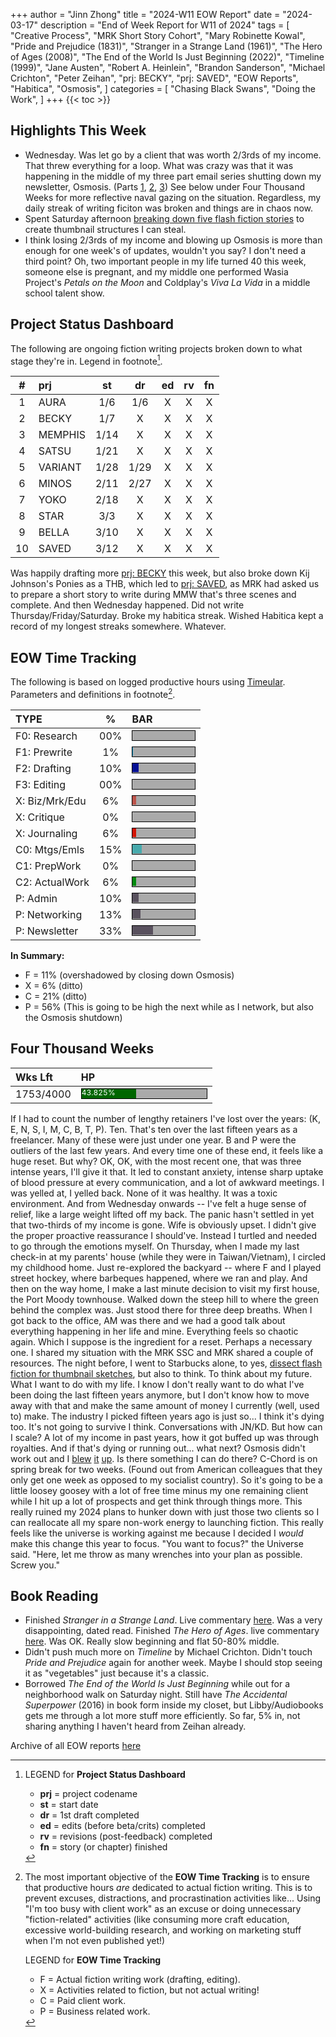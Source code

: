 +++
author = "Jinn Zhong"
title = "2024-W11 EOW Report"
date = "2024-03-17"
description = "End of Week Report for W11 of 2024"
tags = [
    "Creative Process",
    "MRK Short Story Cohort",
    "Mary Robinette Kowal",
    "Pride and Prejudice (1831)",
    "Stranger in a Strange Land (1961)",
    "The Hero of Ages (2008)",
    "The End of the World Is Just Beginning (2022)",
    "Timeline (1999)",
    "Jane Austen",
    "Robert A. Heinlein",
    "Brandon Sanderson",
    "Michael Crichton",
    "Peter Zeihan",
    "prj: BECKY",
    "prj: SAVED",
    "EOW Reports",
    "Habitica",
    "Osmosis",
]
categories = [
    "Chasing Black Swans",
    "Doing the Work",
]
+++
{{< toc >}}

## Highlights This Week

* Wednesday. Was let go by a client that was worth 2/3rds of my income. That threw everything for a loop. What was crazy was that it was happening in the middle of my three part email series shutting down my newsletter, Osmosis. (Parts [1](https://journal.jinnzhong.com/blame-the-malaysian-end-of-osmosis-p1/3/),  [2](https://journal.jinnzhong.com/how-i-screwed-up-end-of-osmosis-p2/3/), [3](https://journal.jinnzhong.com/thanks-for-all-the-fish-end-of-osmosis-p3/3/)) See below under Four Thousand Weeks for more reflective naval gazing on the situation. Regardless, my daily streak of writing ficiton was broken and things are in chaos now.
* Spent Saturday afternoon [breaking down five flash fiction stories](https://journal.jinnzhong.com/flash-fiction-dissection-for-thbs-1/) to create thumbnail structures I can steal.
* I think losing 2/3rds of my income and blowing up Osmosis is more than enough for one week's of updates, wouldn't you say? I don't need a third point? Oh, two important people in my life turned 40 this week, someone else is pregnant, and my middle one performed Wasia Project's _Petals on the Moon_ and Coldplay's _Viva La Vida_ in a middle school talent show.
  
## Project Status Dashboard

The following are ongoing fiction writing projects broken down to what stage they're in. Legend in footnote[^1].

| # | prj | st | dr | ed | rv | fn | 
| :---: | :--- | :---: | :---: | :---: |  :---: |  :---: |
| 1 | AURA | 1/6 | 1/6 | X | X | X | 
| 2 | BECKY | 1/7 | X | X | X | X | 
| 3 | MEMPHIS | 1/14 | X | X | X | X | 
| 4 | SATSU | 1/21 | X | X | X | X | 
| 5 | VARIANT | 1/28 | 1/29 | X | X | X | X | 
| 6 | MINOS | 2/11 | 2/27 | X | X | X | X | 
| 7 | YOKO | 2/18 | X | X | X | X | X | 
| 8 | STAR | 3/3 | X | X | X | X | X | 
| 9 | BELLA | 3/10 | X | X | X | X | X |
| 10 | SAVED | 3/12 | X | X | X | X | X |

Was happily drafting more [prj: BECKY](https://journal.jinnzhong.com/tags/prj-becky/) this week, but also broke down Kij Johnson's Ponies as a THB, which led to [prj: SAVED](https://journal.jinnzhong.com/tags/prj-saved/), as MRK had asked us to prepare a short story to write during MMW that's three scenes and complete. And then Wednesday happened. Did not write Thursday/Friday/Saturday. Broke my habitica streak. Wished Habitica kept a record of my longest streaks somewhere. Whatever.

## EOW Time Tracking

The following is based on logged productive hours using [Timeular](https://timeular.com/?linkId=lp_182779&sourceId=colin-yj-chung&tenantId=timeular). Parameters and definitions in footnote[^2].

| TYPE | % | BAR |
| :--- | :---: | :--- |
| F0: Research | 00% | <div style="width:100px;height:15px;background:#AAAAAA;border:1.3px solid #000000;"><div style="width:00%;height:14px;background:#0492C2;font-size:12px; color:white; line-height:12px;"></div></div> |
| F1: Prewrite | 1% | <div style="width:100px;height:15px;background:#AAAAAA;border:1.3px solid #000000;"><div style="width:1%;height:14px;background:#0492C2;font-size:12px; color:white; line-height:12px;"></div></div> |
| F2: Drafting | 10% | <div style="width:100px;height:15px;background:#AAAAAA;border:1.3px solid #000000;"><div style="width:10%;height:14px;background:#051094;font-size:12px; color:white; line-height:12px;"></div></div> |
| F3: Editing | 00% | <div style="width:100px;height:15px;background:#AAAAAA;border:1.3px solid #000000;"><div style="width:00%;height:14px;background:#051094;font-size:12px; color:white; line-height:12px;"></div></div> |
| X: Biz/Mrk/Edu | 6% | <div style="width:100px;height:15px;background:#AAAAAA;border:1.3px solid #000000;"><div style="width:6%;height:14px;background:#BC544B;font-size:12px; color:white; line-height:12px;"></div></div> |
| X: Critique | 0% | <div style="width:100px;height:15px;background:#AAAAAA;border:1.3px solid #000000;"><div style="width:0%;height:14px;background:#D21404;font-size:12px; color:white; line-height:12px;"></div></div> |
| X: Journaling | 6% | <div style="width:100px;height:15px;background:#AAAAAA;border:1.3px solid #000000;"><div style="width:6%;height:14px;background:#D21404;font-size:12px; color:white; line-height:12px;"></div></div> |
| C0: Mtgs/Emls | 15% |<div style="width:100px;height:15px;background:#AAAAAA;border:1.3px solid #000000;"><div style="width:15%;height:14px;background:#48AAAD;font-size:12px; color:white; line-height:12px;"></div></div> |
| C1: PrepWork | 0% | <div style="width:100px;height:15px;background:#AAAAAA;border:1.3px solid #000000;"><div style="width:0%;height:14px;background:#028A0F;font-size:12px; color:white; line-height:12px;"></div></div> |
| C2: ActualWork | 6% | <div style="width:100px;height:15px;background:#AAAAAA;border:1.3px solid #000000;"><div style="width:6%;height:14px;background:#028A0F;font-size:12px; color:white; line-height:12px;"></div></div> |
| P: Admin | 10% | <div style="width:100px;height:15px;background:#AAAAAA;border:1.3px solid #000000;"><div style="width:10%;height:14px;background:#59515e;font-size:12px; color:white; line-height:12px;"></div></div> |
| P: Networking | 13% | <div style="width:100px;height:15px;background:#AAAAAA;border:1.3px solid #000000;"><div style="width:13%;height:14px;background:#59515e;font-size:12px; color:white; line-height:12px;"></div></div> |
| P: Newsletter | 33% | <div style="width:100px;height:15px;background:#AAAAAA;border:1.3px solid #000000;"><div style="width:33%;height:14px;background:#59515e;font-size:12px; color:white; line-height:12px;"></div></div> |

**In Summary:**
* F = 11% (overshadowed by closing down Osmosis)
* X = 6% (ditto)
* C = 21% (ditto)
* P = 56% (This is going to be high the next while as I network, but also the Osmosis shutdown)

## Four Thousand Weeks

| Wks Lft | HP |
| :--- | :--- |
| 1753/4000 | <div style="width:200px;height:15px;background:#AAAAAA;border:1.3px solid #000000;"><div style="width:43.825%;height:15px;background:#006600;font-size:12px; color:white; line-height:12px;">43.825%</div></div> |

If I had to count the number of lengthy retainers I've lost over the years: (K, E, N, S, I, M, C, B, T, P). Ten. That's ten over the last fifteen years as a freelancer. Many of these were just under one year. B and P were the outliers of the last few years. And every time one of these end, it feels like a huge reset. But why? OK, OK, with the most recent one, that was three intense years, I'll give it that. It led to constant anxiety, intense sharp uptake of blood pressure at every communication, and a lot of awkward meetings. I was yelled at, I yelled back. None of it was healthy. It was a toxic environment. And from Wednesday onwards -- I've felt a huge sense of relief, like a large weight lifted off my back. The panic hasn't settled in yet that two-thirds of my income is gone. Wife is obviously upset. I didn't give the proper proactive reassurance I should've. Instead I turtled and needed to go through the emotions myself. On Thursday, when I made my last check-in at my parents' house (while they were in Taiwan/Vietnam), I circled my childhood home. Just re-explored the backyard -- where F and I played street hockey, where barbeques happened, where we ran and play. And then on the way home, I make a last minute decision to visit my first house, the Port Moody townhouse. Walked down the steep hill to where the green behind the complex was. Just stood there for three deep breaths. When I got back to the office, AM was there and we had a good talk about everything happening in her life and mine. Everything feels so chaotic again. Which I suppose is the ingredient for a reset. Perhaps a necessary one. I shared my situation with the MRK SSC and MRK shared a couple of resources. The night before, I went to Starbucks alone, to yes, [dissect flash fiction for thumbnail sketches](https://journal.jinnzhong.com/flash-fiction-dissection-for-thbs-1/), but also to think. To think about my future. What I want to do with my life. I know I don't really want to do what I've been doing the last fifteen years anymore, but I don't know how to move away with that and make the same amount of money I currently (well, used to) make. The industry I picked fifteen years ago is just so... I think it's dying too. It's not going to survive I think. Conversations with JN/KD. But how can I scale? A lot of my income in past years, how it got buffed up was through royalties. And if that's dying or running out... what next? Osmosis didn't work out and I [blew](https://journal.jinnzhong.com/blame-the-malaysian-end-of-osmosis-p1/3/) [it](https://journal.jinnzhong.com/how-i-screwed-up-end-of-osmosis-p2/3/) [up](https://journal.jinnzhong.com/thanks-for-all-the-fish-end-of-osmosis-p3/3/). Is there something I can do there? C-Chord is on spring break for two weeks. (Found out from American colleagues that they only get one week as opposed to my socialist country). So it's going to be a little loosey goosey with a lot of free time minus my one remaining client while I hit up a lot of prospects and get think through things more. This really ruined my 2024 plans to hunker down with just those two clients so I can reallocate all my spare non-work energy to launching fiction. This really feels like the universe is working against me because I decided I _would_ make this change this year to focus. "You want to focus?" the Universe said. "Here, let me throw as many wrenches into your plan as possible. Screw you."

## Book Reading

* Finished _Stranger in a Strange Land_. Live commentary [here](https://journal.jinnzhong.com/commentary-stranger-in-a-strange-land-1961/). Was a very disappointing, dated read. Finished _The Hero of Ages_. live commentary [here](https://journal.jinnzhong.com/commentary-the-hero-of-ages-2008/). Was OK. Really slow beginning and flat 50-80% middle.
* Didn't push much more on _Timeline_ by Michael Crichton. Didn't touch _Pride and Prejudice_ again for another week. Maybe I should stop seeing it as "vegetables" just because it's a classic.
* Borrowed _The End of the World Is Just Beginning_ while out for a neighborhood walk on Saturday night. Still have _The Accidental Superpower_ (2016) in book form inside my closet, but Libby/Audiobooks gets me through a lot more stuff more efficiently. So far, 5% in, not sharing anything I haven't heard from Zeihan already.
  
Archive of all EOW reports [here](https://journal.jinnzhong.com/tags/eow-reports/)

[^1]: LEGEND for **Project Status Dashboard**

    * **prj** = project codename
    * **st** = start date
    * **dr** = 1st draft completed
    * **ed** = edits (before beta/crits) completed
    * **rv** = revisions (post-feedback) completed
    * **fn** = story (or chapter) finished

[^2]: The most important objective of the **EOW Time Tracking** is to ensure that productive hours _are_ dedicated to actual fiction writing. This is to prevent excuses, distractions, and procrastination activities like... Using "I'm too busy with client work" as an excuse or doing unnecessary "fiction-related" activities (like consuming more craft education, excessive world-building research, and working on marketing stuff when I'm not even published yet!)
    
    LEGEND for **EOW Time Tracking**
    * F = Actual fiction writing work (drafting, editing).
    * X = Activities related to fiction, but not actual writing!
    * C = Paid client work.
    * P = Business related work.


